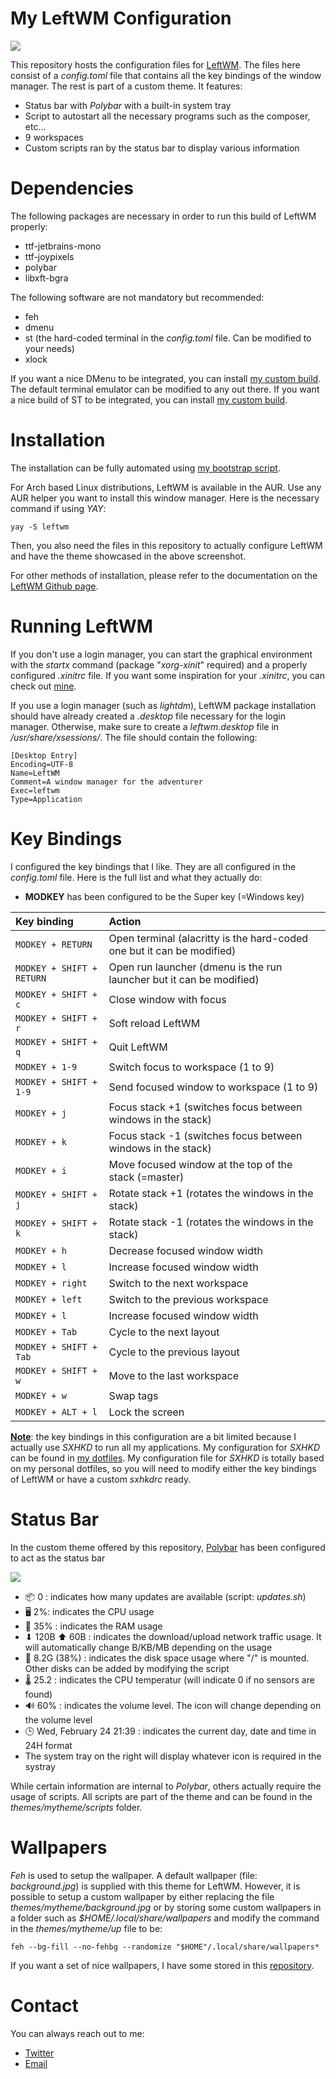 # My LeftWM Configuration
![](https://hostr.co/file/QafECpyxH4e1/leftwm.png)

This repository hosts the configuration files for [LeftWM](https://leftwm.org/). The files here consist of a *config.toml* file that contains all the key bindings of the window manager. The rest is part of a custom theme. It features:

* Status bar with *Polybar* with a built-in system tray
* Script to autostart all the necessary programs such as the composer, etc...
* 9 workspaces
* Custom scripts ran by the status bar to display various information

# Dependencies
The following packages are necessary in order to run this build of LeftWM properly:

* ttf-jetbrains-mono
* ttf-joypixels
* polybar
* libxft-bgra

The following software are not mandatory but recommended:
* feh
* dmenu
* st (the hard-coded terminal in the *config.toml* file. Can be modified to your needs)
* xlock

If you want a nice DMenu to be integrated, you can install [my custom build](https://github.com/GSquad934/dmenu). The default terminal emulator can be modified to any out there. If you want a nice build of ST to be integrated, you can install [my custom build](https://github.com/GSquad934/st).

# Installation
The installation can be fully automated using [my bootstrap script](https://github.com/GSquad934/bootstrap).

For Arch based Linux distributions, LeftWM is available in the AUR. Use any AUR helper you want to install this window manager. Here is the necessary command if using *YAY*:

```
yay -S leftwm
```
Then, you also need the files in this repository to actually configure LeftWM and have the theme showcased in the above screenshot.

For other methods of installation, please refer to the documentation on the [LeftWM Github page](https://github.com/leftwm/leftwm).

# Running LeftWM
If you don't use a login manager, you can start the graphical environment with the *startx* command (package "*xorg-xinit*" required) and a properly configured *.xinitrc* file. If you want some inspiration for your *.xinitrc*, you can check out [mine](https://github.com/GSquad934/dotfiles/blob/master/config/X11/xinitrc).

If you use a login manager (such as *lightdm*), LeftWM package installation should have already created a *.desktop* file necessary for the login manager. Otherwise, make sure to create a *leftwm.desktop* file in */usr/share/xsessions/*. The file should contain the following:

```
[Desktop Entry]
Encoding=UTF-8
Name=LeftWM
Comment=A window manager for the adventurer
Exec=leftwm
Type=Application
```

# Key Bindings
I configured the key bindings that I like. They are all configured in the *config.toml* file. Here is the full list and what they actually do:

* **MODKEY** has been configured to be the Super key (=Windows key)

| Key binding | Action |
| :--- | :--- |
| `MODKEY + RETURN` | Open terminal (alacritty is the hard-coded one but it can be modified) |
| `MODKEY + SHIFT + RETURN` | Open run launcher (dmenu is the run launcher but it can be modified) |
| `MODKEY + SHIFT + c` | Close window with focus |
| `MODKEY + SHIFT + r` | Soft reload LeftWM  |
| `MODKEY + SHIFT + q` | Quit LeftWM |
| `MODKEY + 1-9` | Switch focus to workspace (1 to 9) |
| `MODKEY + SHIFT + 1-9` | Send focused window to workspace (1 to 9) |
| `MODKEY + j` | Focus stack +1 (switches focus between windows in the stack) |
| `MODKEY + k` | Focus stack -1 (switches focus between windows in the stack) |
| `MODKEY + i` | Move focused window at the top of the stack (=master) |
| `MODKEY + SHIFT + j` | Rotate stack +1 (rotates the windows in the stack) |
| `MODKEY + SHIFT + k` | Rotate stack -1 (rotates the windows in the stack) |
| `MODKEY + h` | Decrease focused window width |
| `MODKEY + l` | Increase focused window width |
| `MODKEY + right` | Switch to the next workspace |
| `MODKEY + left` | Switch to the previous workspace |
| `MODKEY + l` | Increase focused window width |
| `MODKEY + Tab` | Cycle to the next layout |
| `MODKEY + SHIFT + Tab` | Cycle to the previous layout |
| `MODKEY + SHIFT + w` | Move to the last workspace |
| `MODKEY + w` | Swap tags |
| `MODKEY + ALT + l` | Lock the screen |

<u>**Note**</u>: the key bindings in this configuration are a bit limited because I actually use *SXHKD* to run all my applications. My configuration for *SXHKD* can be found in [my dotfiles](https://github.com/GSquad934/dotfiles/blob/master/config/sxhkd/sxhkdrc). My configuration file for *SXHKD* is totally based on my personal dotfiles, so you will need to modify either the key bindings of LeftWM or have a custom *sxhkdrc* ready.

# Status Bar
In the custom theme offered by this repository, [Polybar](https://github.com/polybar/polybar) has been configured to act as the status bar

![](https://hostr.co/file/zFlwYKUQmtMi/leftwm_bar.png)

* 📦 0 : indicates how many updates are available (script: *updates.sh*)
* 🖥️ 2%: indicates the CPU usage
* 🧠 35% : indicates the RAM usage
* ⬇  120B ⬆  60B : indicates the download/upload network traffic usage. It will automatically change B/KB/MB depending on the usage
* 💾 8.2G (38%) : indicates the disk space usage where "/" is mounted. Other disks can be added by modifying the script
* 🌡 25.2 : indicates the CPU temperatur (will indicate 0 if no sensors are found)
* 🔊 60% : indicates the volume level. The icon will change depending on the volume level
* 🕒 Wed, February 24 21:39 : indicates the current day, date and time in 24H format
* The system tray on the right will display whatever icon is required in the systray

While certain information are internal to *Polybar*, others actually require the usage of scripts. All scripts are part of the theme and can be found in the *themes/mytheme/scripts* folder.

# Wallpapers
*Feh* is used to setup the wallpaper. A default wallpaper (file: *background.jpg*) is supplied with this theme for LeftWM. However, it is possible to setup a custom wallpaper by either replacing the file *themes/mytheme/background.jpg* or by storing some custom wallpapers in a folder such as *$HOME/.local/share/wallpapers* and modify the command in the *themes/mytheme/up* file to be:

```
feh --bg-fill --no-fehbg --randomize "$HOME"/.local/share/wallpapers*
```

If you want a set of nice wallpapers, I have some stored in this [repository](https://github.com/GSquad934/wallpapers).

# Contact
You can always reach out to me:

* [Twitter](https://twitter.com/gaetanict)
* [Email](mailto:gaetan@ictpourtous.com)
